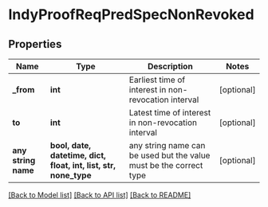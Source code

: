 # IndyProofReqPredSpecNonRevoked


## Properties
Name | Type | Description | Notes
------------ | ------------- | ------------- | -------------
**_from** | **int** | Earliest time of interest in non-revocation interval | [optional] 
**to** | **int** | Latest time of interest in non-revocation interval | [optional] 
**any string name** | **bool, date, datetime, dict, float, int, list, str, none_type** | any string name can be used but the value must be the correct type | [optional]

[[Back to Model list]](../README.md#documentation-for-models) [[Back to API list]](../README.md#documentation-for-api-endpoints) [[Back to README]](../README.md)


